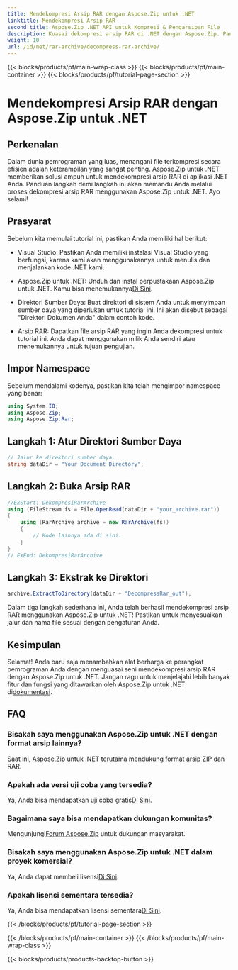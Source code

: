 ```yaml
---
title: Mendekompresi Arsip RAR dengan Aspose.Zip untuk .NET
linktitle: Mendekompresi Arsip RAR
second_title: Aspose.Zip .NET API untuk Kompresi & Pengarsipan File
description: Kuasai dekompresi arsip RAR di .NET dengan Aspose.Zip. Panduan langkah demi langkah untuk penanganan file yang efisien. Unduh sekarang!
weight: 10
url: /id/net/rar-archive/decompress-rar-archive/
---
```


{{< blocks/products/pf/main-wrap-class >}}
{{< blocks/products/pf/main-container >}}
{{< blocks/products/pf/tutorial-page-section >}}

# Mendekompresi Arsip RAR dengan Aspose.Zip untuk .NET


## Perkenalan

Dalam dunia pemrograman yang luas, menangani file terkompresi secara efisien adalah keterampilan yang sangat penting. Aspose.Zip untuk .NET memberikan solusi ampuh untuk mendekompresi arsip RAR di aplikasi .NET Anda. Panduan langkah demi langkah ini akan memandu Anda melalui proses dekompresi arsip RAR menggunakan Aspose.Zip untuk .NET. Ayo selami!

## Prasyarat

Sebelum kita memulai tutorial ini, pastikan Anda memiliki hal berikut:

- Visual Studio: Pastikan Anda memiliki instalasi Visual Studio yang berfungsi, karena kami akan menggunakannya untuk menulis dan menjalankan kode .NET kami.

-  Aspose.Zip untuk .NET: Unduh dan instal perpustakaan Aspose.Zip untuk .NET. Kamu bisa menemukannya[Di Sini](https://releases.aspose.com/zip/net/).

- Direktori Sumber Daya: Buat direktori di sistem Anda untuk menyimpan sumber daya yang diperlukan untuk tutorial ini. Ini akan disebut sebagai "Direktori Dokumen Anda" dalam contoh kode.

- Arsip RAR: Dapatkan file arsip RAR yang ingin Anda dekompresi untuk tutorial ini. Anda dapat menggunakan milik Anda sendiri atau menemukannya untuk tujuan pengujian.

## Impor Namespace

Sebelum mendalami kodenya, pastikan kita telah mengimpor namespace yang benar:

```csharp
using System.IO;
using Aspose.Zip;
using Aspose.Zip.Rar;
```

## Langkah 1: Atur Direktori Sumber Daya

```csharp
// Jalur ke direktori sumber daya.
string dataDir = "Your Document Directory";
```

## Langkah 2: Buka Arsip RAR

```csharp
//ExStart: DekompresiRarArchive
using (FileStream fs = File.OpenRead(dataDir + "your_archive.rar"))
{
    using (RarArchive archive = new RarArchive(fs))
    {
        // Kode lainnya ada di sini.
    }
}
// ExEnd: DekompresiRarArchive
```

## Langkah 3: Ekstrak ke Direktori

```csharp
archive.ExtractToDirectory(dataDir + "DecompressRar_out");
```

Dalam tiga langkah sederhana ini, Anda telah berhasil mendekompresi arsip RAR menggunakan Aspose.Zip untuk .NET! Pastikan untuk menyesuaikan jalur dan nama file sesuai dengan pengaturan Anda.

## Kesimpulan

 Selamat! Anda baru saja menambahkan alat berharga ke perangkat pemrograman Anda dengan menguasai seni mendekompresi arsip RAR dengan Aspose.Zip untuk .NET. Jangan ragu untuk menjelajahi lebih banyak fitur dan fungsi yang ditawarkan oleh Aspose.Zip untuk .NET di[dokumentasi](https://reference.aspose.com/zip/net/).

## FAQ

### Bisakah saya menggunakan Aspose.Zip untuk .NET dengan format arsip lainnya?
Saat ini, Aspose.Zip untuk .NET terutama mendukung format arsip ZIP dan RAR.

### Apakah ada versi uji coba yang tersedia?
 Ya, Anda bisa mendapatkan uji coba gratis[Di Sini](https://releases.aspose.com/).

### Bagaimana saya bisa mendapatkan dukungan komunitas?
 Mengunjungi[Forum Aspose.Zip](https://forum.aspose.com/c/zip/37) untuk dukungan masyarakat.

### Bisakah saya menggunakan Aspose.Zip untuk .NET dalam proyek komersial?
 Ya, Anda dapat membeli lisensi[Di Sini](https://purchase.aspose.com/buy).

### Apakah lisensi sementara tersedia?
 Ya, Anda bisa mendapatkan lisensi sementara[Di Sini](https://purchase.aspose.com/temporary-license/).

{{< /blocks/products/pf/tutorial-page-section >}}

{{< /blocks/products/pf/main-container >}}
{{< /blocks/products/pf/main-wrap-class >}}

{{< blocks/products/products-backtop-button >}}
